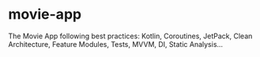 # movie-app
The Movie App following best practices: Kotlin, Coroutines, JetPack, Clean Architecture, Feature Modules, Tests, MVVM, DI, Static Analysis...
